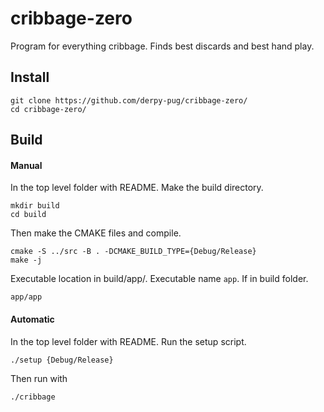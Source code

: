 # cribbage-zero
Program for everything cribbage. Finds best discards and best hand play.


## Install
```
git clone https://github.com/derpy-pug/cribbage-zero/
cd cribbage-zero/
```

## Build
#### Manual
In the top level folder with README. Make the build directory.
```
mkdir build
cd build
````

Then make the CMAKE files and compile.
```
cmake -S ../src -B . -DCMAKE_BUILD_TYPE={Debug/Release}
make -j
```

Executable location in build/app/. Executable name `app`. If in build folder.
```
app/app
```

#### Automatic

In the top level folder with README. Run the setup script.
```
./setup {Debug/Release}
```

Then run with
```
./cribbage
```
